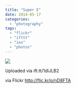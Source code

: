 ```yaml
---
title: "Super E"
date: 2014-05-17
categories: 
  - "photography"
tags: 
  - "flickr"
  - "ifttt"
  - "ios"
  - "photos"
---
```


![](http://farm3.staticflickr.com/2937/14203702452_24e86b4c9b_b.jpg)  

Uploaded via ift.tt/1dlJLB2  
  
via Flickr http://flic.kr/p/nD8FTA
